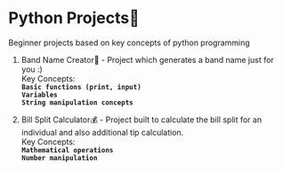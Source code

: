 # Python Projects🐍
Beginner projects based on key concepts of python programming

1. Band Name Creator🎸 - Project which generates a band name just for you :)<br>
Key Concepts:
  <br>  **`Basic functions (print, input)`**
  <br>  **`Variables`**
  <br>  **`String manipulation concepts`**

2. Bill Split Calculator💰 - Project built to calculate the bill split for an individual and also additional tip calculation.<br>
Key Concepts:
  <br>  **`Mathematical operations`**
  <br>  **`Number manipulation`**
